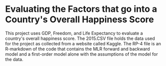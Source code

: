 # Evaluating the Factors that go into a Country's Overall Happiness Score
This project uses GDP, Freedom, and Life Expectancy to evaluate a country's overall happiness score.
The 2015.CSV file holds the data used for the project as collected from a website called Kaggle.
The RP-4 file is an R-markdown of the code that contains the MLR forward and backward model and a first-order model alone with the assumptions of the model for the data.
